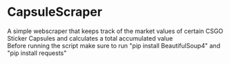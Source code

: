 # CapsuleScraper
A simple webscraper that keeps track of the market values of certain CSGO Sticker Capsules and calculates a total accumulated value  
Before running the script make sure to run "pip install BeautifulSoup4" and "pip install requests"
